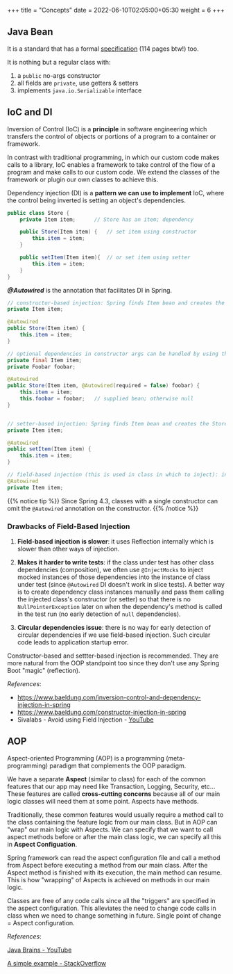 +++
title = "Concepts"
date = 2022-06-10T02:05:00+05:30
weight = 6
+++

## Java Bean
It is a standard that has a formal [specification](https://download.oracle.com/otndocs/jcp/7224-javabeans-1.01-fr-spec-oth-JSpec/) (114 pages btw!) too.

It is nothing but a regular class with:
1. a `public` no-args constructor
2. all fields are `private`, use getters & setters
3. implements `java.io.Serializable` interface

## IoC and DI

Inversion of Control (IoC) is a **principle** in software engineering which transfers the control of objects or portions of a program to a container or framework.

In contrast with traditional programming, in which our custom code makes calls to a library, IoC enables a framework to take control of the flow of a program and make calls to our custom code. We extend the classes of the framework or plugin our own classes to achieve this.

Dependency injection (DI) is a **pattern we can use to implement** IoC, where the control being inverted is setting an object's dependencies.

```java
public class Store {
    private Item item;		// Store has an item; dependency

    public Store(Item item) {   // set item using constructor
        this.item = item;
    }

    public setItem(Item item){  // or set item using setter
        this.item = item;
    }
}
```

_**@Autowired**_ is the annotation that facilitates DI in Spring.

```java
// constructor-based injection: Spring finds Item bean and creates the Store bean using it (by calling this constructor)
private Item item;

@Autowired
public Store(Item item) {
    this.item = item;
}

// optional dependencies in constructor args can be handled by using the annotation in params
private final Item item;
private Foobar foobar;

@Autowired
public Store(Item item, @Autowired(required = false) foobar) {
    this.item = item;
    this.foobar = foobar;   // supplied bean; otherwise null
}


// setter-based injection: Spring finds Item bean and creates the Store bean using it (by calling this setter)
private Item item;

@Autowired
public setItem(Item item) {
    this.item = item;
}

// field-based injection (this is used in class in which to inject): inject an item field in Store bean using Reflection API (setField - new Item())
@Autowired
private Item item;
```

{{% notice tip %}}
Since Spring 4.3, classes with a single constructor can omit the `@Autowired` annotation on the constructor.
{{% /notice %}}

### Drawbacks of Field-Based Injection
1. **Field-based injection is slower**: it uses Reflection internally which is slower than other ways of injection.

2. **Makes it harder to write tests**: if the class under test has other class dependencies (composition), we often use `@InjectMocks` to inject mocked instances of those dependencies into the instance of class under test (since `@Autowired` DI doesn't work in slice tests). A better way is to create dependency class instances manually and pass them calling the injected class's constructor (or setter) so that there is no `NullPointerException` later on when the dependency's method is called in the test run (no early detection of `null` dependencies).

3. **Circular dependencies issue**: there is no way for early detection of circular dependencies if we use field-based injection. Such circular code leads to application startup error.

Constructor-based and settter-based injection is recommended. They are more natural from the OOP standpoint too since they don't use any Spring Boot "magic" (reflection).

_References_: 
- https://www.baeldung.com/inversion-control-and-dependency-injection-in-spring
- https://www.baeldung.com/constructor-injection-in-spring
- Sivalabs - Avoid using Field Injection - [YouTube](https://www.youtube.com/watch?v=koxu51eqDiQ&t=1137s)

## AOP
Aspect-oriented Programming (AOP) is a programming (meta-programming) paradigm that complements the OOP paradigm.

We have a separate **Aspect** (similar to class) for each of the common features that our app may need like Transaction, Logging, Security, etc... These features are called **cross-cutting concerns** because all of our main logic classes will need them at some point. Aspects have methods.

Traditionally, these common features would usually require a method call to the class containing the feature logic from our main class. But in AOP can "wrap" our main logic with Aspects. We can specify that we want to call aspect methods before or after the main class logic, we can specify all this in **Aspect Configuation**. 

Spring framework can read the aspect configuration file and call a method from Aspect before executing a method from our main class. After the Aspect method is finished with its execution, the main method can resume. This is how "wrapping" of Aspects is achieved on methods in our main logic.

Classes are free of any code calls since all the "triggers" are specified in the aspect configuration. This alleviates the need to change code calls in class when we need to change something in future. Single point of change = Aspect configuration.

_References_: 

[Java Brains - YouTube](https://youtu.be/QdyLsX0nG30)

[A simple example - StackOverflow](https://stackoverflow.com/a/232918)
